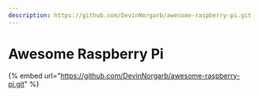 ```yaml
---
description: https://github.com/DevinNorgarb/awesome-raspberry-pi.git
---
```


# Awesome Raspberry Pi

{% embed url="https://github.com/DevinNorgarb/awesome-raspberry-pi.git" %}
